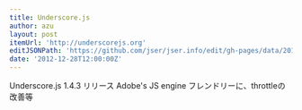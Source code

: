 ```yaml
---
title: Underscore.js
author: azu
layout: post
itemUrl: 'http://underscorejs.org'
editJSONPath: 'https://github.com/jser/jser.info/edit/gh-pages/data/2012/12/index.json'
date: '2012-12-28T12:00:00Z'
---
```

Underscore.js 1.4.3 リリース
Adobe&#039;s JS engine フレンドリーに、throttleの改善等
